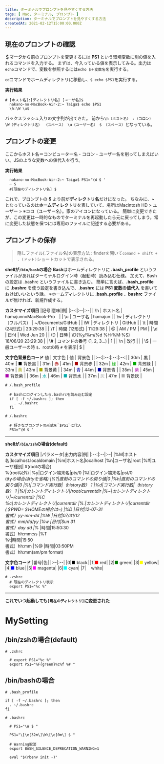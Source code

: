 ```yaml
---
title: ターミナルでプロンプトを見やすくする方法
tags: [ Mac, ターミナル, プロンプト ]
description: ターミナルでプロンプトを見やすくする方法
createdAt: 2021-02-12T15:00:00.000Z
---
```


## 現在のプロンプトの確認
**＄マーク**から前のプロンプトを変更するには **PS1** という環境変数に別の値を入れるコマンドを入力する。
まずは、今入っている値を表示してみる。出力は `echo`コマンドで、変数を参照するには`echo $＋変数名`を実行する。

`cd`コマンドでホームディレクトリに移動し、`$ echo $PS1`を実行する。

**実行結果**
```shell
# [ホスト名]:[ディレクトリ名] [ユーザ名]$
  nakano-no-MacBook-Air-2:~ Taiga$ echo $PS1
  \h:\W \u$
```
バックスラッシュ入りの文字列が出てきた。
前から`\h（ホスト名） :（コロン） \W（ディレクトリ名） （スペース） \u（ユーザー名） $ （スペース）`となっている。

## プロンプトの変更
ここからホスト名＝コンピューター名・コロン・ユーザー名を削ってしまえばいい。JSのような変数への値代入を行う。

**実行結果**
```shell
  nakano-no-MacBook-Air-2:~ Taiga$ PS1='\W $ '
  ~ $
  #[現在のディレクトリ名] $
```
これで、プロンプトの **$** より前が**ディレクトリ名**だけになった。
ちなみに、**~** となっているのは**ホームディレクトリ**を表していて、場所はMacintosh HD > ユーザー > ※ココ（ユーザー名）。家のアイコンになっている。
簡単に変更できたが、この変更は一時的なものでターミナルを再起動したら元に戻ってしまう。常に変更した状態を保つには専用のファイルに記述する必要がある。

## プロンプトの保存
> 隠しファイル(.ファイル名)の表示方法 : finderを開いて`comand + shift + . (ドット)`ショートカットで表示される。

**shellが`/bin/bash`の場合**
  **Bash**はホームディレクトリに **.bash_profile** というファイルがあればターミナルログイン時（起動時）読み込む仕様。
  加えて、Bashの設定は .bashrc というファイルに書き込む。
  簡単に言えば、**.bash_profile** に **.bashrc** を使う設定を書き込んで、**.bashrc** には **PS1 変数の値代入** を書いておけばいいという話。
  ※ホームディレクトリに **.bash_profile** 、**bashrc** ファイルが無ければ、新規作成する。

**カスタマイズ項目**
|記号|意味|例|
|:--:|:--|:--|
| \h | ホスト名 | hamajunnoMacBook-Pro　|
| \u | ユーザ名 | hamajun |
| \w | ディレクトリ（フルパス） | ~/Documents/GitHub |
| \W | ディレクトリ | GitHub |
| \t | 時間 (24形式) | 23:29:38 |
| \T | 時間 (12形式) | 11:29:38 |
| \@ | AM / PM | PM |
| \d | 日付 | Wed Jun 20 |
| \D | 日時 | \D{%y/%m/%d %H:%M:%S}<br/>18/06/20 23:29:38 |
| \\# | コマンドの番号 (1, 2, 3...) | 1 |
| \n | 改行 | |
| \\\$ | 一般ユーザーの時 `$`、rootの時 `#` を表示| $ |

**文字色背景色コード**
  値 | 文字色 | 値 | 背景色 |
|:--:|:--:|:--:|:--:|
| 30m | <font color="#000000">黒</font> | 40m | <font color="#000000">■ </font>背景黒 |
| 31m | <font color="#AA0000">赤</font> | 41m | <font color="#AA0000">■ </font>背景赤 |
| 32m | <font color="#00AA00">緑</font> | 42m | <font color="#00AA00">■ </font>背景緑 |
| 33m | <font color="#AAAA00">黄</font> | 43m | <font color="#AAAA00">■ </font>背景黄 |
| 34m | <font color="#0000AA">青</font> | 44m | <font color="#0000AA">■ </font>背景青 |
| 35m | <font color="#AA00AA">紫</font> | 45m | <font color="#AA00AA">■ </font>背景紫 |
| 36m | <font color="#00AAAA">水</font> | 46m | <font color="#00AAAA">■ </font>背景水 |
| 37m | <font color="#AAAAAA">灰</font> | 47m | <font color="#AAAAAA">■ </font>背景灰 |


```shell
# /.bash_profile

  # bashにログインしたら.bashrcを読み込む設定
  if [ -f ~/.bashrc ]; then
    . ~/.bashrc
  fi
```

``` shell
# /.bashrc

  # 好きなプロンプトの形式を`$PS1`に代入
  PS1="\W $ "
```

---

**shellが`/bin/zsh`の場合(default)**

  **カスタマイズ項目**
|パラメータ|出力内容|例|
|:--:|:--|:--|
|%M|ホスト名|localhost.localdomain
|%m|ホスト名|localhost
|%n|ユーザ名|root
|%#|ユーザ種別| #(rootの場合)<br>%(root以外)
|%y|ログイン端末名|pts/0
|%l|ログイン端末名|pst/0<br>(tty*の場合はttyを省略)
|%?|直前のコマンドの戻り値|0
|%h|直前のコマンドの戻り値|0
|%!|コマンド実行数|（history数）	1
|%d|コマンド実行数|（history数）	1
|%/|カレントディレクトリ|/root/currentdir
|%~|カレントディレクトリ|~/currentdir
|%C<br>%c|カレントディレクトリ|currentdir
|%.|カレントディレクトリ|currentdir<br>(＄PWD=＄HOMEの場合は~)
|%D	|日付|12-07-31<br>書式）yy-mm-dd
|%W	|日付|07/31/12<br>書式）mm/dd/yy
|%w	|日付|Sun 31<br>書式）day dd
|%*	|時間|15:50:30<br>書式）hh:mm:ss
|%T<br>%t|時間|15:50<br>書式）hh:mm
|%@	|時間|03:50PM<br>書式）hh:mm(am/pm format)

**文字色コード**
|番号|色|
|:--|:--|
|0|<font color="black">■</font> black|
|1|<font color="red">■</font> red|
|2|<font color="green">■</font> green|
|3|<font color="yellow">■</font> yellow|
|4|<font color="blue">■</font> blue|
|5|<font color="magenta">■</font> magenta|
|6|<font color="cyan">■</font> cyan|
|7|<font color="white">■</font> white|


```shell
# .zshrc
  # 現在のディレクトリ表示
  export PS1="%c %"
```

---

**これでいつ起動しても`[現在のディレクトリ]`に変更された**

# MySetting
## /bin/zshの場合(default)

```shell
# .zshrc

  # export PS1="%c %"
  export PS1="%F{green}%c%f %# "
```

## /bin/bashの場合

```shell
# .bash_profile

if [ -f ~/.bashrc ]; then
  . ~/.bashrc
fi
```

``` shell
# .bashrc

  # PS1="\W $ "

  PS1="\[\e[32m\]\W\[\e[0m\] $ "

  # Warning取消
  export BASH_SILENCE_DEPRECATION_WARNING=1

  eval "$(rbenv init -)"
```
